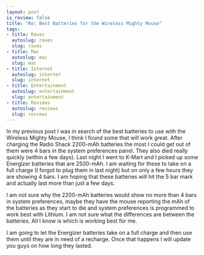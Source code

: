 ```yaml
--- 
layout: post
is_review: false
title: "Re: Best Batteries for the Wireless Mighty Mouse"
tags: 
- title: Raves
  autoslug: raves
  slug: raves
- title: Mac
  autoslug: mac
  slug: mac
- title: Internet
  autoslug: internet
  slug: internet
- title: Entertainment
  autoslug: entertainment
  slug: entertainment
- title: Reviews
  autoslug: reviews
  slug: reviews
---
```


In my previous post I was in search of the best batteries to use with the Wireless Mighty Mouse, I think I found some that will work great.  After charging the Radio Shack 2200-mAh batteries the most I could get out of them were 4 bars in the system preferences panel.  They also died really quickly (within a few days).  Last night I went to K-Mart and I picked up some Energizer batteries that are 2500-mAh.  I am waiting for these to take on a full charge (I forgot to plug them in last night) but on only a few hours they are showing 4 bars.  I am hoping that these batteries will hit the 5 bar mark and actually last more than just a few days.

I am not sure why the 2200-mAh batteries would show no more than 4 bars in system preferences, maybe they have the mouse reporting the mAh of the batteries as they start to die and system preferences is programmed to work best with Lithium.  I am not sure what the differences are between the batteries.  All I know is which is working best for me.

I am going to let the Energizer batteries take on a full charge and then use them until they are in need of a recharge.  Once that happens I will update you guys on how long they lasted.
